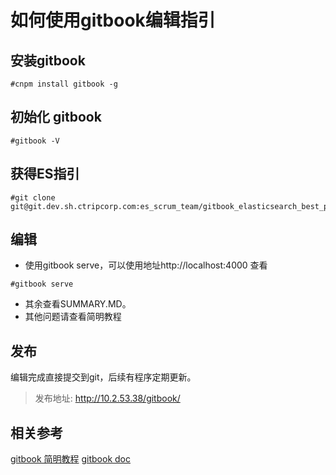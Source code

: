 # 如何使用gitbook编辑指引

## 安装gitbook
```
#cnpm install gitbook -g
```

## 初始化 gitbook
```
#gitbook -V
```

## 获得ES指引
```
#git clone git@git.dev.sh.ctripcorp.com:es_scrum_team/gitbook_elasticsearch_best_practise.git
```

## 编辑
- 使用gitbook serve，可以使用地址http://localhost:4000 查看
```
#gitbook serve
```
- 其余查看SUMMARY.MD。
- 其他问题请查看简明教程

## 发布
编辑完成直接提交到git，后续有程序定期更新。
> 发布地址: http://10.2.53.38/gitbook/

## 相关参考
[gitbook 简明教程](http://www.chengweiyang.cn/gitbook/index.html)
[gitbook doc](https://toolchain.gitbook.com/syntax/markdown.html#headings)


